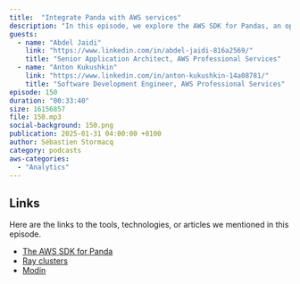 ```yaml
---
title:  "Integrate Panda with AWS services"
description: "In this episode, we explore the AWS SDK for Pandas, an open-source library that simplifies integration between Pandas and AWS services. We discuss the importance of Pandas in data processing, the challenges faced by users, and real-world use cases. We also highlight the community contributing to the library's improvement and the various ways it can be deployed. This conversation delves into the integration of the Pandas library with other tools, data distribution via Ray and Modin, and the use of the library with DynamoDB. We also discuss the benefits and responsibilities of an open-source project, the importance of automation in managing contributions, and lessons learned about scalability."
guests:
  - name: "Abdel Jaidi"
    link: "https://www.linkedin.com/in/abdel-jaidi-816a2569/"
    title: "Senior Application Architect, AWS Professional Services"
  - name: "Anton Kukushkin"
    link: "https://www.linkedin.com/in/anton-kukushkin-14a08781/"
    title: "Software Development Engineer, AWS Professional Services"
episode: 150
duration: "00:33:40" 
size: 16156857
file: 150.mp3	
social-background: 150.png
publication: 2025-01-31 04:00:00 +0100
author: Sébastien Stormacq
category: podcasts
aws-categories:
  - "Analytics"
---
```


## Links

Here are the links to the tools, technologies, or articles we mentioned in this episode.

- [The AWS SDK for Panda](https://github.com/aws/aws-sdk-pandas)
- [Ray clusters](https://docs.ray.io/en/latest/cluster/getting-started.html)
- [Modin](https://github.com/modin-project/modin)
